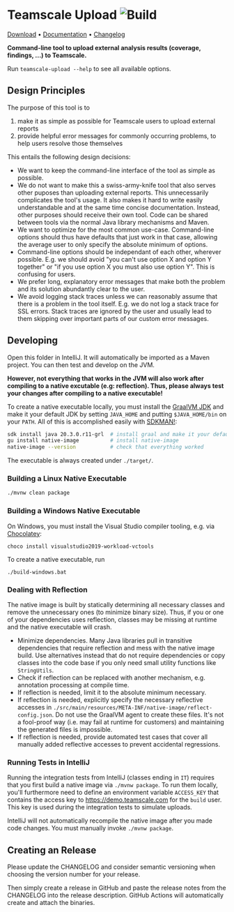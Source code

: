# Teamscale Upload ![Build](https://github.com/cqse/teamscale-upload/workflows/Build/badge.svg)

[Download](https://github.com/cqse/teamscale-upload/releases/latest) • [Documentation](https://docs.teamscale.com/howto/uploading-external-results/#upload-via-command-line) • [Changelog](https://github.com/cqse/teamscale-upload/blob/master/CHANGELOG.md)

**Command-line tool to upload external analysis results (coverage, findings, ...) to Teamscale.**

Run `teamscale-upload --help` to see all available options.

## Design Principles

The purpose of this tool is to

1. make it as simple as possible for Teamscale users to upload external reports
2. provide helpful error messages for commonly occurring problems, to help users resolve those themselves

This entails the following design decisions:

- We want to keep the command-line interface of the tool as simple as possible.
- We do not want to make this a swiss-army-knife tool that also serves other puposes than uploading external reports. This unnecessarily complicates the tool's usage. It also makes it hard to write easily understandable and at the same time concise documentation. Instead, other purposes should receive their own tool. Code can be shared between tools via the normal Java library mechanisms and Maven.
- We want to optimize for the most common use-case. Command-line options should thus have defaults that just work in that case, allowing the average user to only specify the absolute minimum of options.
- Command-line options should be independant of each other, wherever possible. E.g. we should avoid "you can't use option X and option Y together" or "if you use option X you must also use option Y". This is confusing for users.
- We prefer long, explanatory error messages that make both the problem and its solution abundantly clear to the user.
- We avoid logging stack traces unless we can reasonably assume that there is a problem in the tool itself. E.g. we do not log a stack trace for SSL errors. Stack traces are ignored by the user and usually lead to them skipping over important parts of our custom error messages.

## Developing

Open this folder in IntelliJ.
It will automatically be imported as a Maven project.
You can then test and develop on the JVM.

**However, not everything that works in the JVM will also work after compiling to a native excutable (e.g: reflection).
Thus, please always test your changes after compiling to a native executable!**

To create a native executable locally, you must install the [GraalVM JDK](https://www.graalvm.org/) and make it your default JDK by setting `JAVA_HOME` and putting `$JAVA_HOME/bin` on your `PATH`.
All of this is accomplished easily with [SDKMAN!](https://sdkman.io/):

```bash
sdk install java 20.3.0.r11-grl  # install graal and make it your default JDK
gu install native-image          # install native-image
native-image --version           # check that everything worked
```

The executable is always created under `./target/`.

### Building a Linux Native Executable

```bash
./mvnw clean package
```

### Building a Windows Native Executable

On Windows, you must install the Visual Studio compiler tooling, e.g. via [Chocolatey](https://chocolatey.org/):

```batch
choco install visualstudio2019-workload-vctools
```

To create a native executable, run

```batch
./build-windows.bat
```

### Dealing with Reflection

The native image is built by statically determining all necessary classes and remove the unnecessary ones (to minimize binary size).
Thus, if you or one of your dependencies uses reflection, classes may be missing at runtime and the native executable will crash.

- Minimize dependencies.
    Many Java libraries pull in transitive dependencies that require reflection and mess with the native image build.
    Use alternatives instead that do not require dependencies or copy classes into the code base if you only need small utility functions like `StringUtils`.
- Check if reflection can be replaced with another mechanism, e.g. annotation processing at compile time.
- If reflection is needed, limit it to the absolute minimum necessary.
- If reflection is needed, explicitly specify the necessary reflective accesses in `./src/main/resources/META-INF/native-image/reflect-config.json`.
    Do not use the GraalVM agent to create these files. It's not a fool-proof way (i.e. may fail at runtime for customers) and maintaining the generated files is impossible.
- If reflection is needed, provide automated test cases that cover all manually added reflective accesses to prevent accidental regressions.

### Running Tests in IntelliJ

Running the integration tests from IntelliJ (classes ending in `IT`) requires that you first build a native image via `./mvnw package`.
To run them locally, you'll furthermore need to define an environment variable `ACCESS_KEY` that contains the access key to https://demo.teamscale.com for the `build` user.
This key is used during the integration tests to simulate uploads.

IntelliJ will not automatically recompile the native image after you made code changes.
You must manually invoke `./mvnw package`.

## Creating an Release

Please update the CHANGELOG and consider semantic versioning when choosing the version number for your release.

Then simply create a release in GitHub and paste the release notes from the CHANGELOG into the release description.
GitHub Actions will automatically create and attach the binaries.

